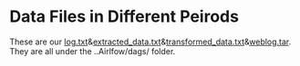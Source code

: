 # Data Files in Different Peirods
These are our [log.txt](https://github.com/woshimajintao/ETL-Pipeline-with-Apache-Airflow/blob/main/Data%20Files%20in%20Different%20Peirods/log.txt)&[extracted_data.txt](https://github.com/woshimajintao/ETL-Pipeline-with-Apache-Airflow/blob/main/Data%20Files%20in%20Different%20Peirods/extracted_data.txt)&[transformed_data.txt](https://github.com/woshimajintao/ETL-Pipeline-with-Apache-Airflow/blob/main/Data%20Files%20in%20Different%20Peirods/transformed_data.txt)&[weblog.tar](https://github.com/woshimajintao/ETL-Pipeline-with-Apache-Airflow/blob/main/Data%20Files%20in%20Different%20Peirods/weblog.tar).
They are all under the ..Airlfow/dags/ folder.
